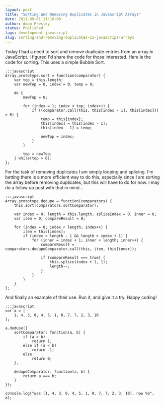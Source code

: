 ```yaml
---
layout: post
title: "Sorting and Removing Duplicates in JavaScript Arrays"
date: 2011-09-01 11:16:00
author: Adam Presley
status: Published
tags: development javascript
slug: sorting-and-removing-duplicates-in-javascript-arrays
---
```


Today I had a need to sort and remove duplicate entries from an array in
JavaScript. I figured I'd share the code for those interested. Here is
the code for sorting. This uses a simple Bubble Sort.

	:::javascript
	Array.prototype.sort = function(comparator) {
		var top = this.length;
		var newTop = 0, index = 0, temp = 0;

		do {
			newTop = 0;

			for (index = 1; index < top; index++) {
				if ((comparator.call(this, this[index - 1], this[index])) > 0) {
					temp = this[index];
					this[index] = this[index - 1];
					this[index - 1] = temp;

					newTop = index;
				}
			}

			top = newTop;
		} while(top > 0);
	};

For the task of removing duplicates I am simply looping and splicing.
I'm betting there is a more efficient way to do this, especially since I
am sorting the array before removing duplicates, but this will have to
do for now. I may do a follow up post with that in mind...

	:::javascript
	Array.prototype.dedupe = function(comparators) {
		this.sort(comparators.sortComparator);

		var index = 0, length = this.length, spliceIndex = 0, inner = 0;
		var item = 0, compareResult = 0;

		for (index = 0; index < length; index++) {
			item = this[index];
			if (index < length - 1 && length > index + 1) {
				for (inner = index + 1; inner < length; inner++) {
					compareResult = comparators.dedupeComparator.call(this, item, this[inner]);

					if (compareResult === true) {
						this.splice(index + 1, 1);
						length--;
					}
				}
			}
		}
	};

And finally an example of their use. Run it, and give it a try. Happy
coding!

	:::javascript
	var a = [
		1, 4, 3, 0, 4, 5, 1, 0, 7, 7, 2, 3, 10
	];

	a.dedupe({
		sortComparator: function(a, b) {
			if (a > b)
				return 1;
			else if (a < b)
				return -1;
			else
				return 0;
		},

		dedupeComparator: function(a, b) {
			return a === b;
		}
	});

	console.log("was [1, 4, 3, 0, 4, 5, 1, 0, 7, 7, 2, 3, 10], now %o", a);

